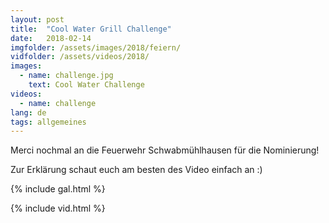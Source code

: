 ```yaml
---
layout: post
title:  "Cool Water Grill Challenge"
date:   2018-02-14
imgfolder: /assets/images/2018/feiern/
vidfolder: /assets/videos/2018/
images:
  - name: challenge.jpg
    text: Cool Water Challenge
videos:
  - name: challenge
lang: de
tags: allgemeines
---
```


Merci nochmal an die Feuerwehr Schwabmühlhausen für die Nominierung!

Zur Erklärung schaut euch am besten des Video einfach an :)

{% include gal.html %}

{% include vid.html %}
